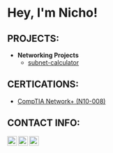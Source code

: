 <h1>Hey, I'm Nicho!

<h2>PROJECTS:</h2>

- <b>Networking Projects</b>
  - [subnet-calculator](https://github.com/107nicho/subnetting-calculator)

<h2>CERTICATIONS:</h2>

- [CompTIA Network+ (N10-008)](LINKTOCERTIFICATION)

<h2> CONTACT INFO:</h2>

[<img align="left" alt="107nicho | LinkedIn" width="22px" src="https://cdn.jsdelivr.net/npm/simple-icons@v3/icons/linkedin.svg" />][linkedin]
[<img align="left" alt="107nicho | Instagram" width="22px" src="https://cdn.jsdelivr.net/npm/simple-icons@v3/icons/instagram.svg" />][instagram]
[<img align="left" alt="107nicho | Twitter" width="22px" src="https://cdn.jsdelivr.net/npm/simple-icons@v3/icons/twitter.svg" />][twitter]

[linkedin]: (https://www.linkedin.com/in/107nicho/)
[instagram]: (link)
[twitter]: (link)
